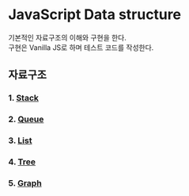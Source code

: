 JavaScript Data structure
=========================

기본적인 자료구조의 이해와 구현을 한다.<br>
구현은 Vanilla JS로 하며 테스트 코드를 작성한다.<br>

## 자료구조
### 1. [Stack]()
### 2. [Queue]()
### 3. [List]()
### 4. [Tree]()
### 5. [Graph]()
